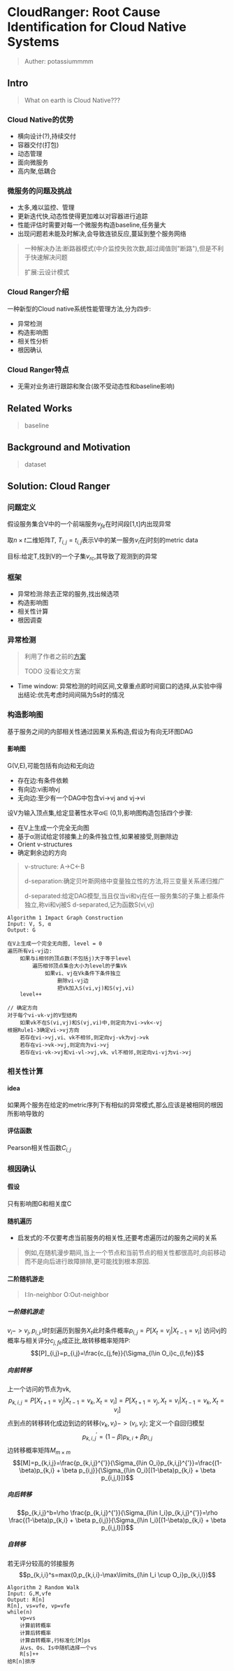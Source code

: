 # CloudRanger: Root Cause Identification for Cloud Native Systems
> Auther: potassiummmm
## Intro
> What on earth is Cloud Native???
### Cloud Native的优势
- 横向设计(?),持续交付
- 容器交付(打包)
- 动态管理
- 面向微服务
- 高内聚,低耦合
 
### 微服务的问题及挑战
- 太多,难以监控、管理
- 更新迭代快,动态性使得更加难以对容器进行追踪
- 性能评估时需要对每一个微服务构造baseline,任务量大
- 出现问题若未能及时解决,会导致连锁反应,蔓延到整个服务网络
> 一种解决办法:断路器模式(中介监控失败次数,超过阈值则"断路"),但是不利于快速解决问题
> 
> 扩展:云设计模式

### Cloud Ranger介绍
一种新型的Cloud native系统性能管理方法,分为四步:
- 异常检测
- 构造影响图
- 相关性分析
- 根因确认

### Cloud Ranger特点
- 无需对业务进行跟踪和聚合(故不受动态性和baseline影响)

## Related Works
> baseline
## Background and Motivation
> dataset
## Solution: Cloud Ranger
### 问题定义
假设服务集合V中的一个前端服务$v_{fe}$在时间段[1,t]内出现异常

取$n×t$二维矩阵$T$,  $T_{i,j}=t_{i,j}$表示V中的某一服务$v_i$在j时刻的metric data

目标:给定T,找到V的一个子集$v_{rc}$,其导致了观测到的异常
### 框架
- 异常检测:除去正常的服务,找出候选项
- 构造影响图
- 相关性计算
- 根因调查

### 异常检测
> 利用了作者之前的[方案](https://ieeexplore.ieee.org/stamp/stamp.jsp?arnumber=8034965)
>
> TODO 没看论文方案
- Time window: 异常检测的时间区间,文章重点即时间窗口的选择,从实验中得出结论:优先考虑时间间隔为5s时的情况

### 构造影响图
基于服务之间的内部相关性通过因果关系构造,假设为有向无环图DAG

#### 影响图

G(V,E),可能包括有向边和无向边
- 存在边:有条件依赖
- 有向边:vi影响vj
- 无向边:至少有一个DAG中包含vi->vj and vj->vi

设V为输入顶点集,给定显著性水平α∈ (0,1),影响图构造包括四个步骤:
- 在V上生成一个完全无向图
- 基于α测试给定邻接集上的条件独立性,如果被接受,则删除边
- Orient v-structures
- 确定剩余边的方向
> v-structure: A->C<-B
>
> d-separation:确定贝叶斯网络中变量独立性的方法,将三变量关系递归推广
>
> d-separated:给定DAG模型,当且仅当vi和vj在任一服务集S的子集上都条件独立,称vi和vj被S d-separated,记为函数S(vi,vj)

```
Algorithm 1 Impact Graph Construction
Input: V, S, α
Output: G

在V上生成一个完全无向图, level = 0
遍历所有vi-vj边:
	如果与i相邻的顶点数(不包括j)大于等于level
		遍历相邻顶点集合大小为level的子集Vk
			如果vi、vj在Vk条件下条件独立
				删除vi-vj边
				把Vk加入S(vi,vj)和S(vj,vi)
	level++

// 确定方向
对于每个vi-vk-vj的V型结构
	如果vk不在S(vi,vj)和S(vj,vi)中,则定向为vi->vk<-vj
根据Rule1-3确定vi->vj方向
	若存在vi->vj,vi、vk不相邻,则定向vj-vk为vj->vk
	若存在vi->vk->vj,则定向为vi->vj
	若存在vi-vk->vj和vi-vl->vj,vk、vl不相邻,则定向vi-vj为vi->vj
```

### 相关性计算
#### idea
如果两个服务在给定的metric序列下有相似的异常模式,那么应该是被相同的根因所影响导致的
#### 评估函数
Pearson相关性函数$C_{i,j}$
### 根因确认
#### 假设
只有影响图G和相关度C
#### 随机遍历
- 启发式的:不仅要考虑当前服务的相关性,还要考虑遍历过的服务之间的关系
> 例如,在随机漫步期间,当上一个节点和当前节点的相关性都很高时,向前移动而不是向后进行故障排除,更可能找到根本原因.

#### 二阶随机游走
> I:In-neighbor O:Out-neighbor
##### 一阶随机游走
$v_i->v_j, p_{i,j}$,t时刻遍历到服务$X_t$此时条件概率$p_{i,j}=P[X_t=v_j|X_{t-1}=v_i]$
访问vj的概率与相关评分$c_{j,fe}$成正比,故转移概率矩阵P:
$$[P]_{i,j}=p_{i,j}=\frac{c_{j,fe}}{\Sigma_{l\in O_i}c_{l,fe}}$$
##### 向前转移
上一个访问的节点为vk,$$p_{k,i,j}=P[X_{t+1}=v_j|X_{t-1}=v_k,X_t=v_i]=P[X_{t+1}=v_j,X_t=v_i|X_{t-1}=v_k,X_t=v_i]$$
点到点的转移转化成边到边的转移$(v_k,v_i)->(v_i,v_j)$;
定义一个自回归模型$$p_{k,i,j}^{'} = (1-\beta)p_{k,i} + \beta p_{i,j}$$
边转移概率矩阵$M_{m\times m}$
$$[M]=p_{k,i,j}=\frac{p_{k,i,j}^{'}}{\Sigma_{l\in O_i}p_{k,i,j}^{'}}=\frac{(1-\beta)p_{k,i} + \beta p_{i,j}}{\Sigma_{l\in O_i}[(1-\beta)p_{k,i} + \beta p_{i,j,l}]}$$
##### 向后转移

$$p_{k,i,j}^b=\rho \frac{p_{k,i,j}^{'}}{\Sigma_{l\in I_i}p_{k,i,j}^{'}}=\rho \frac{(1-\beta)p_{k,i} + \beta p_{i,j}}{\Sigma_{l\in I_i}[(1-\beta)p_{k,i} + \beta p_{i,j,l}]}$$
##### 自转移
若无评分较高的邻接服务
$$p_{k,i,i}^s=max(0,p_{k,i,i}-\max\limits_{l\in I_i \cup O_i}p_{k,i,l})$$
```
Algorithm 2 Random Walk
Input: G,M,vfe
Output: R[n]
R[n], vs=vfe, vp=vfe
while(n)
	vp=vs
	计算前转概率
	计算后转概率
	计算自转概率,行标准化[M]ps
	从vs、Os、Is中随机选择一个vs
	R[s]++
给R[n]排序
```

